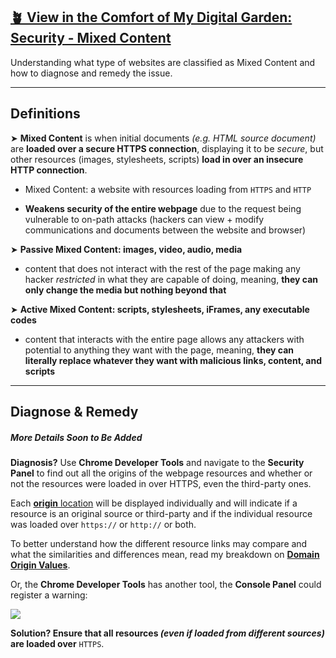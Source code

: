 ## [🪴 View in the Comfort of My Digital Garden: Security - Mixed Content](https://www.aniqa.io/wiki/security/mixed-content)

Understanding what type of websites are classified as Mixed Content and how to diagnose and remedy the issue.

---

## Definitions

➤ **Mixed Content** is when initial documents *(e.g. HTML source document)* are **loaded over a secure HTTPS connection**, displaying it to be *secure*, but other resources (images, stylesheets, scripts) **load in over an insecure HTTP connection**.

- Mixed Content: a website with resources loading from `HTTPS` and `HTTP`

- **Weakens security of the entire webpage** due to the request being vulnerable to on-path attacks (hackers can view + modify communications and documents between the website and browser)

➤ **Passive Mixed Content: images, video, audio, media** 
- content that does not interact with the rest of the page making any hacker *restricted* in what they are capable of doing, meaning, **they can only change the media but nothing beyond that**

➤ **Active Mixed Content: scripts, stylesheets, iFrames, any executable codes** 
- content that interacts with the entire page allows any attackers with potential to anything they want with the page, meaning, **they can literally replace whatever they want with malicious links, content, and scripts**

---

## Diagnose & Remedy

##### More Details Soon to Be Added

**Diagnosis?** Use **Chrome Developer Tools** and navigate to the **Security Panel** to find out all the origins of the webpage resources and whether or not the resources were loaded in over HTTPS, even the third-party ones. 

Each [**origin** location](/wiki/security/origin-values) will be displayed individually and will indicate if a resource is an original source or third-party and if the individual resource was loaded over `https://` or `http://` or both.

To better understand how the different resource links may compare and what the similarities and differences mean, read my breakdown on **[Domain Origin Values](/wiki/security/origin-values)**.

Or, the **Chrome Developer Tools** has another tool, the **Console Panel** could register a warning:

![](https://www.aniqa.io/static/619e198bf9d2e63c7a96a6370b931593/88b03/mixed-content.png)

**Solution? Ensure that all resources *(even if loaded from different sources)* are loaded over** `HTTPS`.
